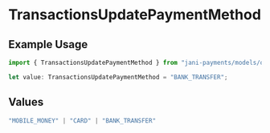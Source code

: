 # TransactionsUpdatePaymentMethod

## Example Usage

```typescript
import { TransactionsUpdatePaymentMethod } from "jani-payments/models/operations";

let value: TransactionsUpdatePaymentMethod = "BANK_TRANSFER";
```

## Values

```typescript
"MOBILE_MONEY" | "CARD" | "BANK_TRANSFER"
```